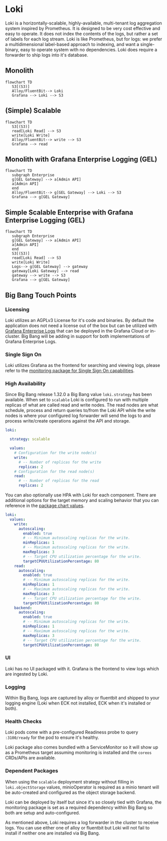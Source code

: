 # Loki

Loki is a horizontally-scalable, highly-available, multi-tenant log aggregation system inspired by Prometheus. It is designed to be very cost effective and easy to operate. It does not index the contents of the logs, but rather a set of labels for each log stream. Loki is like Prometheus, but for logs: we prefer a multidimensional label-based approach to indexing, and want a single-binary, easy to operate system with no dependencies. Loki does require a forwarder to ship logs into it's database.

## Monolith

```mermaid
flowchart TD
   S3[(S3)]
   Alloy/FluentBit--> Loki
   Grafana --> Loki --> S3
```

## (Simple) Scalable
```mermaid
flowchart TD
   S3[(S3)]
   read[Loki Read] --> S3
   write[Loki Write]
   Alloy/FluentBit--> write --> S3
   Grafana --> read
```

## Monolith with Grafana Enterprise Logging (GEL)
```mermaid
flowchart TD
   subgraph Enterprise
   g[GEL Gateway] --> a[Admin API]  
   a[Admin API]
   end
   Alloy/FluentBit--> g[GEL Gateway] --> Loki --> S3
   Grafana --> g[GEL Gateway]
```

## Simple Scalable Enterprise with Grafana Enterprise Logging (GEL)
```mermaid
flowchart TD
   subgraph Enterprise
   g[GEL Gateway] --> a[Admin API]  
   a[Admin API]
   end 
   S3[(S3)]
   read[Loki Read] --> S3
   write[Loki Write]
   Logs--> g[GEL Gateway] --> gateway
   gateway[Loki Gateway] --> read
   gateway --> write --> S3
   Grafana --> g[GEL Gateway]
```


## Big Bang Touch Points

### Licensing

Loki utilizes an AGPLv3 License for it's code and binaries. By default the application does not need a license out of the box but can be utilized with [Grafana Enterprise Logs](https://grafana.com/products/enterprise/logs/) that can be deployed in the Grafana Cloud or in-cluster. Big Bang will be adding in support for both implementations of Grafana Enterprise Logs.

### Single Sign On

Loki utilizes Grafana as the frontend for searching and viewing logs, please refer to the [monitoring package for Single Sign On capabilities](monitoring.md).

### High Availability

Since Big Bang release 1.32.0 a Big Bang value `loki.strategy` has been available. When set to `scalable` Loki is configured to run with multiple replicas of what are called read and write nodes. The read nodes are what schedule, process and return queries to/from the Loki API while the write nodes is where your configured log forwarder will send the logs to and process write/create operations against the API and storage.

```yaml
loki:

  strategy: scalable

  values:
    # Configuration for the write node(s)
    write:
      # -- Number of replicas for the write
      replicas: 2
    # Configuration for the read node(s)
    read:
      # -- Number of replicas for the read
      replicas: 2
```

You can also optionally use HPA with Loki for each component. There are additional options for the target memory and scaling behavior that you can reference in the [package chart values](https://repo1.dso.mil/big-bang/product/packages/loki/-/blob/main/chart/values.yaml).

```yaml
loki:
  values:
    write:
      autoscaling:
        enabled: true
        # -- Minimum autoscaling replicas for the write.
        minReplicas: 1
        # -- Maximum autoscaling replicas for the write.
        maxReplicas: 3
        # -- Target CPU utilization percentage for the write.
        targetCPUUtilizationPercentage: 80
    read:
      autoscaling:
        enabled: true
        # -- Minimum autoscaling replicas for the write.
        minReplicas: 1
        # -- Maximum autoscaling replicas for the write.
        maxReplicas: 3
        # -- Target CPU utilization percentage for the write.
        targetCPUUtilizationPercentage: 80
    backend:
      autoscaling:
        enabled: true
        # -- Minimum autoscaling replicas for the write.
        minReplicas: 1
        # -- Maximum autoscaling replicas for the write.
        maxReplicas: 3
        # -- Target CPU utilization percentage for the write.
        targetCPUUtilizationPercentage: 80
```

### UI

Loki has no UI packaged with it. Grafana is the frontend to view logs which are ingested by Loki.

### Logging

Within Big Bang, logs are captured by alloy or fluentbit and shipped to your logging engine (Loki when ECK not installed, ECK when it's installed or both).

### Health Checks

Loki pods come with a pre-configured Readiness probe to query `:3100/ready` for the pod to ensure it's healthy.

Loki package also comes bundled with a ServiceMonitor so it will show up as a Prometheus target assuming monitoring is installed and the `coreos` CRDs/APIs are available.

### Dependent Packages

When using the `scalable` deployment strategy without filling in `loki.objectStorage` values, minioOperator is required as a minio tenant will be auto-created and configured as the object storage backend.

Loki can be deployed by itself but since it's so closely tied with Grafana, the monitoring package is set as a required dependency within Big Bang so both are setup and auto-configured.

As mentioned above, Loki requires a log forwarder in the cluster to receive logs. You can use either one of alloy or fluentbit but Loki will not fail to install if neither one are installed via Big Bang.
